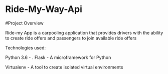 # Ride-My-Way-Api

#Project Overview

Ride-my App is a carpooling application that provides drivers with the ability to create ride offers and passengers to
join available ride offers

Technologies used:

Python 3.6 -
.
Flask - A microframework for Python

Virtualenv - A tool to create isolated virtual environments


